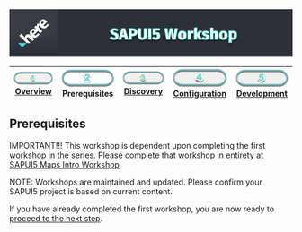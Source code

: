 <img src="./workshop_sapui5.jpg" width="890" />

| [![Overview](../../images/01_off.png)<br>Overview](./README.md) | ![Prerequisites](../../images/02.png)<br>Prerequisites | [![Discovery](../../images/03_off.png)<br>Discovery](./03.md) | [![Configuration](../../images/04_off.png)<br>Configuration](./04.md) | [![Development](../../images/05_off.png)<br>Development](./05.md)
| :---: | :---: | :---: | :---: | :---: |

## Prerequisites

IMPORTANT!!! This workshop is dependent upon completing the first workshop in the series. Please complete that workshop in entirety at [SAPUI5 Maps Intro Workshop](https://github.com/heremaps/devrel-workshops/blob/master/sap/intro-maps/README.md)

NOTE: Workshops are maintained and updated. Please confirm your SAPUI5 project is based on current content.

If you have already completed the first workshop, you are now ready to [proceed to the next step](./03.md).
